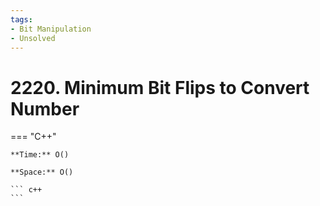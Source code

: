 ```yaml
---
tags:
- Bit Manipulation
- Unsolved
---
```



# 2220. Minimum Bit Flips to Convert Number

=== "C++"

    **Time:** O()

    **Space:** O()

    ``` c++
    ```